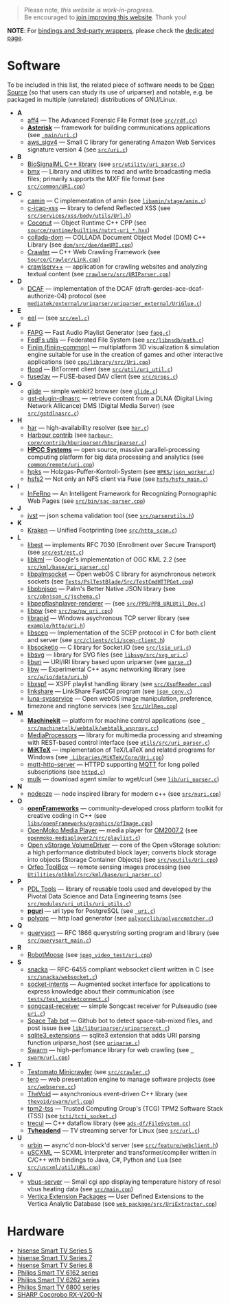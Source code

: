 <!--
.. title: Software and hardware using uriparser
.. slug: users
.. date: 2018-01-06 21:52:39 UTC
.. tags:
.. category:
.. link:
.. description:
.. type: text
-->

> Please note, *this website is work-in-progress*.<br />
Be encouraged to
[join improving this website](https://github.com/uriparser/uriparser.github.io).
Thank you!

**NOTE**: For [bindings and 3rd-party wrappers](../bindings/), please check the [dedicated page](../bindings/).


# Software

To be included in this list, the related piece of software needs
to be [Open Source](https://opensource.org/osd-annotated)
(so that users can study its use of uriparser)
and
notable, e.g. be packaged in multiple (unrelated) distributions of GNU/Linux.

* __A__
    * [aff4](https://github.com/google/aff4) — The Advanced Forensic File Format (see [`src/rdf.cc`](https://github.com/google/aff4/blob/ce976f6a708a0b79b9b767748d80a01ff68069d0/src/rdf.cc))
    * [**Asterisk**](http://www.asterisk.org/) — framework for building communications applications (see [` main/uri.c`](http://svn.asterisk.org/svn/asterisk/trunk/main/uri.c))
    * [aws_sigv4](https://github.com/penmanglewood/aws_sigv4) — Small C library for generating Amazon Web Services signature version 4 (see [`src/uri.c`](https://github.com/penmanglewood/aws_sigv4/blob/6162061266c69c339d929b603a2c964ca9e3292f/src/uri.c))
* __B__
    * [BioSignalML C++ library](https://github.com/dbrnz/libbsml_V1) (see [`src/utility/uri_parse.c`](https://github.com/dbrnz/libbsml_V1/blob/e556e2978c7d38c83559e46156720506f7a9c85b/src/utility/uri_parse.c))
    * [bmx](https://sourceforge.net/projects/bmxlib/) — Library and utilities to read and write broadcasting media files; primarily supports the MXF file format (see [`src/common/URI.cpp`](https://sourceforge.net/p/bmxlib/bmx/ci/master/tree/src/common/URI.cpp))
* __C__
    * [camin](https://github.com/swishy/camin) — C implementation of amin (see [`libamin/stage/amin.c`](https://github.com/swishy/camin/blob/master/libamin/stage/amin.c))
    * [c-icap-xss](https://github.com/syakesaba/c-icap-xss) — library to defend Reflected XSS (see [`src/services/xss/body/utils/Url.h`](https://github.com/syakesaba/c-icap-xss/blob/master/src/services/xss/body/utils/Url.h))
    * [Coconut](https://gitlab.com/cucurbita/coconut) — Object Runtime C++ CPP (see [`source/runtime/builtins/nutrt-uri_*.hxx`](https://gitlab.com/cucurbita/coconut/tree/master/source/runtime/builtins))
    * [collada-dom](https://github.com/rdiankov/collada-dom) — COLLADA Document Object Model (DOM) C++ Library (see [`dom/src/dae/daeURI.cpp`](https://github.com/rdiankov/collada-dom/blob/master/dom/src/dae/daeURI.cpp))
    * [Crawler](https://github.com/Stazer/Crawler) — C++ Web Crawling Framework (see [`Source/Crawler/Link.cpp`](https://github.com/Stazer/Crawler/blob/master/Source/Crawler/Link.cpp))
    * [crawlserv++](https://github.com/crawlserv/crawlservpp) — application for crawling websites and analyzing textual content (see [`crawlserv/src/URIParser.cpp`](https://github.com/crawlserv/crawlservpp/blob/c74e6658e4487d7b9f12e2b1f86e030784f3c73a/crawlserv/src/URIParser.cpp))
* __D__
    * [DCAF](https://github.com/toha/DCAF) — implementation of the DCAF (draft-gerdes-ace-dcaf-authorize-04) protocol (see [`mediatek/external/uriparser/uriparser_external/UriGlue.c`](https://github.com/Danile71/android_kernel_zte_run4g_mod/blob/master/mediatek/external/uriparser/uriparser_external/UriGlue.c))
* __E__
    * [eel](https://github.com/weongyo/eel) — (see [`src/eel.c`](https://github.com/weongyo/eel/blob/master/src/eel.c))
* __F__
    * [FAPG](http://royale.zerezo.com/fapg/) — Fast Audio Playlist Generator (see [`fapg.c`](http://royale.zerezo.com/git/?p=FAPG;a=blob;f=fapg.c;h=0c72af8f2d1518b186b02a76084ce645f8846c01;hb=HEAD))
    * [FedFs utils](https://github.com/Aj0Ay/fedfs-utils) — Federated File System (see [`src/libnsdb/path.c`](https://github.com/Aj0Ay/fedfs-utils/blob/c8f38fc5d1704d92536b1f88aa1aaaf58dbfcb95/src/libnsdb/path.c))
    * [Finjin (finjin-common)](https://github.com/finjin/finjin-common) — multiplatform 3D visualization & simulation engine suitable for use in the creation of games and other interactive applications (see [`cpp/library/src/Uri.cpp`](https://github.com/finjin/finjin-common/blob/master/cpp/library/src/Uri.cpp))
    * [flood](https://github.com/augustt198/flood) — BitTorrent client (see [`src/util/uri_util.c`](https://github.com/augustt198/flood/blob/9f9c0195719e9f5911b3fb07fa2fcef34895515a/src/util/uri_util.c))
    * [fusedav](https://github.com/pantheon-systems/fusedav) — FUSE-based DAV client (see [`src/props.c`](https://github.com/pantheon-systems/fusedav/blob/4626d55db7b779816e35182ce744fec827066bd0/src/props.c))
* __G__
    * [glide](https://github.com/jakeogh/glide) —  simple webkit2 browser (see [`glide.c`](https://github.com/jakeogh/glide/blob/surf-webkit2-custom/glide.c))
    * [gst-plugin-dlnasrc](https://github.com/cisco/gst-plugin-dlnasrc) — retrieve content from a DLNA (Digital Living Network Allicance) DMS (Digital Media Server) (see [`src/gstdlnasrc.c`](https://github.com/cisco/gst-plugin-dlnasrc/blob/master/src/gstdlnasrc.c))
* __H__
    * [har](https://github.com/otterley/har) — high-availability resolver (see [`har.c`](https://github.com/otterley/har/blob/6f245395b2465afbf7449a2981ee1459a5c4fada/har.c))
    * [Harbour contrib](https://github.com/emazv72/hbcontrib) (see [`harbour-core/contrib/hburiparser/hburiparser.c`](https://github.com/emazv72/hbcontrib/blob/4d78d492619303ccdfbfbb77a92764d9446be3d5/harbour-core/contrib/hburiparser/hburiparser.c))
    * [**HPCC Systems**](https://github.com/hpcc-systems/HPCC-Platform) — open source, massive parallel-processing computing platform for big data processing and analytics (see [`common/remote/uri.cpp`](https://github.com/hpcc-systems/HPCC-Platform/blob/master/common/remote/uri.cpp))
    * [hpks](https://github.com/Rost-enTroniX/hpks) — Holzgas-Puffer-Kontroll-System (see [`HPKS/json_worker.c`](https://github.com/Rost-enTroniX/hpks/blob/master/HPKS/json_worker.c))
    * [hsfs2](https://github.com/openunix/hsfs2) — Not only an NFS client via Fuse (see [`hsfs/hsfs_main.c`](https://github.com/openunix/hsfs2/blob/master/hsfs/hsfs_main.c))
* __I__
    * [InFeRno](https://github.com/brigr/InFeRno) — An Intelligent Framework for Recognizing Pornographic Web Pages (see [`src/bin/sac-parser.cpp`](https://github.com/brigr/InFeRno/blob/3b676a05c38c32f6d437cfd77de9021f8cf24d3b/src/bin/sac-parser.cpp))
* __J__
    * [jvst](https://github.com/katef/jvst) — json schema validation tool (see [`src/parserutils.h`](https://github.com/katef/jvst/blob/master/src/parserutils.h))
* __K__
    * [Kraken](https://github.com/securestate/kraken) — Unified Footprinting (see [`src/http_scan.c`](https://github.com/securestate/kraken/blob/15101ad26df07d9f8c736bc15e10a2cbc4938a02/src/http_scan.c))
* __L__
    * [libest](https://github.com/cisco/libest) — implements RFC 7030 (Enrollment over Secure Transport) (see [`src/est/est.c`](https://github.com/cisco/libest/blob/master/src/est/est.c))
    * [libkml](https://github.com/google/libkml) — Google's implementation of OGC KML 2.2 (see [`src/kml/base/uri_parser.cc`](https://github.com/google/libkml/blob/8609edf7c8d13ae2ddb6eac2bca7c8e49c67a5f8/src/kml/base/uri_parser.cc))
    * [libpalmsocket](https://github.com/openwebos/libpalmsocket) — Open webOS C library for asynchronous network sockets (see [`Tests/PslTestBlade/Src/TestCmdHTTPGet.cpp`](https://github.com/openwebos/libpalmsocket/blob/master/Tests/PslTestBlade/Src/TestCmdHTTPGet.cpp))
    * [libpbnjson](https://github.com/openwebos/libpbnjson) — Palm's Better Native JSON library (see [`src/pbnjson_c/jschema.c`](https://github.com/openwebos/libpbnjson/blob/7e02d41e235fd20b78ddefcc0a20401fabaedaa3/src/pbnjson_c/jschema.c))
    * [libpepflashplayer-renderer](https://github.com/max-verem/libpepflashplayer-renderer) — (see [`src/PPB/PPB_URLUtil_Dev.c`](https://github.com/max-verem/libpepflashplayer-renderer/blob/master/src/PPB/PPB_URLUtil_Dev.c))
    * [libpw](https://github.com/skplanet/libpw) (see [`src/pw/pw_uri.cpp`](https://github.com/skplanet/libpw/blob/2974f52bbdd46a7cff5c34d9b7957cd3f7dddb4c/src/pw/pw_uri.cpp))
    * [librapid](https://github.com/billlin0904/librapid) — Windows asychronous TCP server library (see [`example/http/uri.h`](https://github.com/billlin0904/librapid/blob/5c6e10e39139fa5e66658cdb9a77476709633fd3/example/http/uri.h))
    * [libscep](https://github.com/Javex/libscep) — Implementation of the SCEP protocol in C for both client and server (see [`src/clients/cli/scep-client.h`](https://github.com/Javex/libscep/blob/develop/src/clients/cli/scep-client.h))
    * [libsocketio](https://github.com/isaacwaldron/libsocketio) — C library for Socket.IO (see [`src/lsio_uri.c`](https://github.com/isaacwaldron/libsocketio/blob/master/src/lsio_uri.c))
    * [libsvg](https://github.com/ravhed/libsvg) — library for SVG files (see [`libsvg/src/svg_uri.c`](https://github.com/ravhed/libsvg/blob/master/libsvg/src/svg_uri.c))
    * [liburi](https://github.com/nevali/liburi) — URI/IRI library based upon uriparser (see [`parse.c`](https://github.com/nevali/liburi/blob/fafac3d662fbdf011c46f055e629ea8b94a12053/parse.c))
    * [libw](https://github.com/winstonli/libw) — Experimental C++ async networking library (see [`src/w/io/data/uri.h`](https://github.com/winstonli/libw/blob/master/src/w/io/data/uri.h))
    * [libxspf](http://libspiff.sourceforge.net/) — XSPF playlist handling library (see [`src/XspfReader.cpp`](http://git.xiph.org/?p=libxspf.git;a=blob;f=src/XspfReader.cpp;h=4171b90859c89aeb2e24ab9c2bbc50b1da7e224b;hb=HEAD))
    * [linkshare](https://github.com/lvecsey/linkshare) — LinkShare FastCGI program (see [`json_conv.c`](https://github.com/lvecsey/linkshare/blob/master/json_conv.c))
    * [luna-sysservice](https://github.com/openwebos/luna-sysservice) — Open webOS image manipulation, preference, timezone and ringtone services (see [`Src/UrlRep.cpp`](https://github.com/openwebos/luna-sysservice/blob/c59b806a70bc1489a45f22454f07718bce51d350/Src/UrlRep.cpp))
* __M__
    * [**Machinekit**](http://www.machinekit.io/) — platform for machine control applications (see [` src/machinetalk/webtalk/webtalk_wsproxy.cc`](https://github.com/machinekit/machinekit/blob/9e5dedd360fddd31cb8963a714f7297519c6bd4e/src/machinetalk/webtalk/webtalk_wsproxy.cc))
    * [MediaProcessors](https://github.com/rantoniello/MediaProcessors) — library for multimedia processing and streaming with REST-based control interface (see [`utils/src/uri_parser.c`](https://github.com/rantoniello/MediaProcessors/blob/master/utils/src/uri_parser.c))
    * [**MiKTeX**](http://miktex.org/) — implementation of TeX/LaTeX and related programs for Windows (see [` Libraries/MiKTeX/Core/Uri.cpp`](https://github.com/TexRussia/miktex/blob/f8a75ab6d2c78ef404649355c6581b71b68ae96a/Libraries/MiKTeX/Core/Uri.cpp))
    * [mqtt-http-server](https://github.com/tobyjaffey/mqtt-http-server) — HTTPD supporting [MQTT](https://en.wikipedia.org/wiki/MQTT) for long polled subscriptions (see [`httpd.c`](https://github.com/tobyjaffey/mqtt-http-server/blob/45a676b29b2598d0ee26d39f6f15d7f33a5ab307/httpd.c))
    * [mulk](http://mulk.sourceforge.net/) — download agent similar to wget/curl (see [`lib/uri_parser.c`](http://sourceforge.net/p/mulk/code/ci/master/tree/lib/uri_parser.c))
* __N__
    * [nodeoze](https://github.com/collobos/nodeoze) — node inspired library for modern c++  (see [`src/nuri.cpp`](https://github.com/collobos/nodeoze/blob/master/src/nuri.cpp))
* __O__
    * [**openFrameworks**](https://github.com/openframeworks/openFrameworks) — community-developed cross platform toolkit for creative coding in C++ (see [`libs/openFrameworks/graphics/ofImage.cpp`](https://github.com/openframeworks/openFrameworks/blob/master/libs/openFrameworks/graphics/ofImage.cpp))
    * [OpenMoko Media Player](http://www.openmoko.org/) — media player for [OM2007.2](http://wiki.openmoko.org/wiki/Om_2007.2) (see [`openmoko-mediaplayer2/src/playlist.c`](https://github.com/shr-project/shr/blob/7f1c1b2fc81ce99815fe7946acf2c8d06502ad73/openmoko-mediaplayer2/src/playlist.c))
    * [Open vStorage VolumeDriver](https://github.com/openvstorage/volumedriver) — core of the Open vStorage solution: a high performance distributed block layer; converts block storage into objects (Storage Container Objects) (see [`src/youtils/Uri.cpp`](https://github.com/openvstorage/volumedriver/blob/dev/src/youtils/Uri.cpp))
    * [Orfeo ToolBox](https://www.orfeo-toolbox.org/) — remote sensing images processing (see [`Utilities/otbkml/src/kml/base/uri_parser.cc`](https://github.com/inglada/OTB/blob/8b6d8a7df9d54c2b13189e00ba8fcb070e78e916/Utilities/otbkml/src/kml/base/uri_parser.cc))
* __P__
    * [PDL Tools](https://github.com/pivotalsoftware/PDLTools) — library of reusable tools used and developed by the Pivotal Data Science and Data Engineering teams (see [`src/modules/uri_utils/uri_utils.c`](https://github.com/pivotalsoftware/PDLTools/blob/master/src/modules/uri_utils/uri_utils.c))
    * [**pguri**](https://github.com/petere/pguri) — uri type for PostgreSQL (see [` uri.c`](https://github.com/petere/pguri/blob/290dd477f3168bc09c7179960201ea5e9411c7a6/uri.c))
    * [polyorc](https://github.com/codeape/polyorc) — http load generator (see [`polyorclib/polyorcmatcher.c`](https://github.com/codeape/polyorc/blob/master/polyorclib/polyorcmatcher.c))
* __Q__
    * [querysort](https://github.com/Dridi/querysort) — RFC 1866 querystring sorting program and library (see [`src/querysort_main.c`](https://github.com/Dridi/querysort/blob/master/src/querysort_main.c))
* __R__
    * [RobotMoose](http://robotmoose.com/) (see [`jpeg_video_test/uri.cpp`](https://github.com/robotmoose/robotmoose/blob/93b18c671dbaf0682271dcd2894ba77b93d74211/jpeg_video_test/uri.cpp))
* __S__
    * [snacka](https://github.com/stuffmatic/snacka) — RFC-6455 compliant websocket client written in C (see [`src/snacka/websocket.c`](https://github.com/stuffmatic/snacka/blob/master/src/snacka/websocket.c))
    * [socket-intents](https://github.com/fg-inet/socket-intents) — Augmented socket interface for applications to express knowledge about their communication (see [`tests/test_socketconnect.c`](https://github.com/fg-inet/socket-intents/blob/release-0.6/tests/test_socketconnect.c))
    * [songcast-receiver](https://github.com/tcatm/songcast-receiver) —  simple Songcast receiver for Pulseaudio (see [`uri.c`](https://github.com/tcatm/songcast-receiver/blob/master/uri.c))
    * [Space Tab bot](https://github.com/mzp/space_tab_bot) — Github bot to detect space-tab-mixed files, and post issue (see [`lib/liburiparser/uriparserext.c`](https://github.com/mzp/space_tab_bot/blob/master/lib/liburiparser/uriparserext.c))
    * [sqlite3_extensions](https://github.com/thechampion/sqlite3_extensions) — sqlite3 extension that adds URI parsing function uriparse_host (see [`uriparse.c`](https://github.com/thechampion/sqlite3_extensions/blob/master/uriparse.c))
    * [Swarm](https://github.com/reverbrain/swarm) — high-perfomance library for web crawling (see [` swarm/url.cpp`](https://github.com/reverbrain/swarm/blob/6c61eee9317b2cdb7ccc210348af35f542b03b90/swarm/url.cpp))
* __T__
    * [Testomato Minicrawler](https://github.com/testomato/minicrawler) (see [`src/crawler.c`](https://github.com/testomato/minicrawler/blob/422c8eb3cddbd77fe7419c37065f9d19c00388e3/src/crawler.c))
    * [tero](https://github.com/djaodjin/tero) — web presentation engine to manage software projects  (see [`src/webserve.cc`](https://github.com/djaodjin/tero/blob/master/src/webserve.cc))
    * [TheVoid](https://github.com/izenecloud/thevoid) — asynchronious event-driven C++ library (see [`thevoid/swarm/url.cpp`](https://github.com/izenecloud/thevoid/blob/62ea68515c382ce70a715c07eda207a1d5930bab/thevoid/swarm/url.cpp))
    * [tpm2-tss](https://github.com/intel/tpm2-tss) — Trusted Computing Group's (TCG) TPM2 Software Stack (TSS) (see [`tcti/tcti_socket.c`](https://github.com/intel/tpm2-tss/blob/master/tcti/tcti_socket.c))
    * [trecul](https://github.com/akamai-tech/trecul) — C++ dataflow library (see [`ads-df/FileSystem.cc`](https://github.com/akamai-tech/trecul/blob/84e5fb2aeb36db868086209599bfaa20cbd1abc8/ads-df/FileSystem.cc))
    * [**Tvheadend**](https://tvheadend.org/) — TV streaming server for Linux (see [`src/url.c`](https://github.com/tvheadend/tvheadend/blob/147841b6504496c609e175364c51f5d55abd3fd7/src/url.c))
* __U__
    * [urbin](https://github.com/verpeteren/urbin) — async'd non-block'd server (see [`src/feature/webclient.h`](https://github.com/verpeteren/urbin/blob/master/src/feature/webclient.h))
    * [uSCXML](https://github.com/tklab-tud/uscxml) —  SCXML interpreter and transformer/compiler written in C/C++ with bindings to Java, C#, Python and Lua (see [`src/uscxml/util/URL.cpp`](https://github.com/tklab-tud/uscxml/blob/master/src/uscxml/util/URL.cpp))
* __V__
    * [vbus-server](https://github.com/tripplet/vbus-server) —  Small cgi app displaying temperature history of resol vbus heating data (see [`src/main.cpp`](https://github.com/tripplet/vbus-server/blob/master/src/main.cpp))
    * [Vertica Extension Packages](https://github.com/vertica/Vertica-Extension-Packages) — User Defined Extensions to the Vertica Analytic Database (see [`web_package/src/UriExtractor.cpp`](https://github.com/vertica/Vertica-Extension-Packages/blob/master/web_package/src/UriExtractor.cpp))


# Hardware

* [hisense Smart TV Series 5](https://github.com/opensource-hisense/SmartTV-Series5/blob/master/source/uriparser/uriparser_external/UriGlue.c)
* [hisense Smart TV Series 7](https://github.com/opensource-hisense/SmartTV-Series7/blob/master/Opensource%20Software/uriparser/uriparser_external/UriGlue.c)
* [hisense Smart TV Series 8](https://github.com/opensource-hisense/SmartTV-Series8/blob/master/Opensource%20Software/uriparser/uriparser_external/UriGlue.c)
* [Philips Smart TV 6162 series](https://www.download.p4c.philips.com/files/6/65pus6162_12/65pus6162_12_dfu_eng.pdf)
* [Philips Smart TV 6262 series](https://www.download.p4c.philips.com/files/5/55pus6262_12/55pus6262_12_dfu_eng.pdf)
* [Philips Smart TV 6800 series](https://i6.cdscdn.com/imagesOK/notice/philips-50puk6809-smart-tv-3d-4k-ultra-hd-127-cm-8712581718664.pdf)
* [SHARP Cocorobo RX-V200-N](https://blog.hartwork.org/?p=2187)
